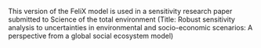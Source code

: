 
This version of the FeliX model is used in a sensitivity research paper submitted to Science of the total environment
(Title: Robust sensitivity analysis to uncertainties in environmental and socio-economic scenarios: A perspective from a global social ecosystem model)
